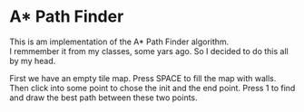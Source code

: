# A* Path Finder
This is am implementation of the A* Path Finder algorithm. <br>
I remmember it from my classes, some yars ago. So I decided to do this all by my head.

First we have an empty tile map.
Press SPACE to fill the map with walls.
Then click into some point to chose the init and the end point.
Press 1 to find and draw the best path between these two points.
